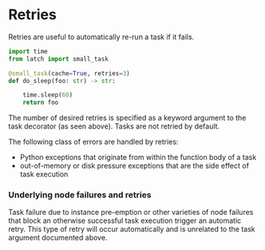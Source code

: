 # Retries

Retries are useful to automatically re-run a task if it fails.

```python
import time
from latch import small_task

@small_task(cache=True, retries=3)
def do_sleep(foo: str) -> str:

    time.sleep(60)
    return foo
```

The number of desired retries is specified as a keyword argument to the task
decorator (as seen above). Tasks are not retried by default.

The following class of errors are handled by retries:

* Python exceptions that originate from within the function body of a task
* out-of-memory or disk pressure exceptions that are the side effect of task
execution


### Underlying node failures and retries

Task failure due to instance pre-emption or other varieties of node failures
that block an otherwise successful task execution trigger an automatic retry.
This type of retry will occur automatically and is unrelated to the task
argument documented above.
